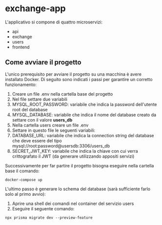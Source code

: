# exchange-app

L'applicativo si compone di quattro microservizi:
 - api
 - exchange
 - users
 - frontend

## Come avviare il progetto
L'unico prerequisito per avviare il progetto su una macchina è avere installato Docker.
Di seguito sono indicati i passi per garantire un corretto funzionamento:
 1. Creare un file .env nella cartella base del progetto
 2. Nel file settare due variabili
  1. MYSQL_ROOT_PASSWORD: variabile che indica la password dell'utente root del database
  2. MYSQL_DATABASE: variabile che indica il nome del database creato da settare con il valore **users_db**
 3. Nella cartella users creare un file .env
 4. Settare in questo file le seguenti variabili:
  1. DATABASE_URL: variabile che indica la connection string del database che deve essere del tipo mysql://root:password@usersdb:3306/users_db
  2. SECRET_JWT_KEY: variabile che indica la chiave con cui verra crittografato il JWT (da generare utilizzando appositi servizi)

Successivamente per far partire il progetto bisogna eseguire nella cartella base il comando:
```
docker-compose up
```

L'ultimo passo è generare lo schema del database (sarà sufficiente farlo solo al primo avvio):
  1. Aprire una shell dei comandi nel container del servizio users
  2. Eseguire il seguente comando:
  ```
  npx prisma migrate dev --preview-feature
  ```